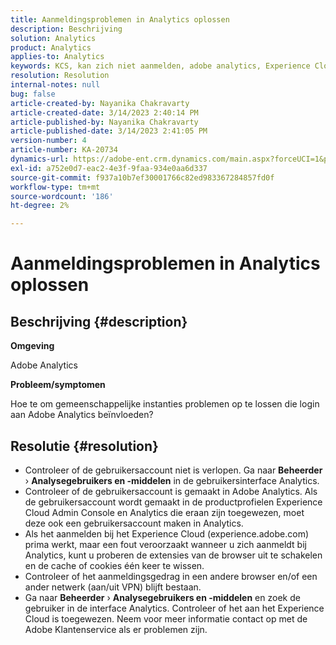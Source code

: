 ```yaml
---
title: Aanmeldingsproblemen in Analytics oplossen
description: Beschrijving
solution: Analytics
product: Analytics
applies-to: Analytics
keywords: KCS, kan zich niet aanmelden, adobe analytics, Experience Cloud, Analytics UI
resolution: Resolution
internal-notes: null
bug: false
article-created-by: Nayanika Chakravarty
article-created-date: 3/14/2023 2:40:14 PM
article-published-by: Nayanika Chakravarty
article-published-date: 3/14/2023 2:41:05 PM
version-number: 4
article-number: KA-20734
dynamics-url: https://adobe-ent.crm.dynamics.com/main.aspx?forceUCI=1&pagetype=entityrecord&etn=knowledgearticle&id=02314f20-76c2-ed11-83ff-6045bd006a22
exl-id: a752e0d7-eac2-4e3f-9faa-934e0aa6d337
source-git-commit: f937a10b7ef30001766c82ed983367284857fd0f
workflow-type: tm+mt
source-wordcount: '186'
ht-degree: 2%

---
```


# Aanmeldingsproblemen in Analytics oplossen

## Beschrijving {#description}


<b>Omgeving</b>

Adobe Analytics

<b>Probleem/symptomen</b>

Hoe te om gemeenschappelijke instanties problemen op te lossen die login aan Adobe Analytics beïnvloeden?


## Resolutie {#resolution}


- Controleer of de gebruikersaccount niet is verlopen. Ga naar <b>Beheerder</b> › <b>Analysegebruikers en -middelen</b> in de gebruikersinterface Analytics.
- Controleer of de gebruikersaccount is gemaakt in Adobe Analytics. Als de gebruikersaccount wordt gemaakt in de productprofielen Experience Cloud Admin Console en Analytics die eraan zijn toegewezen, moet deze ook een gebruikersaccount maken in Analytics.
- Als het aanmelden bij het Experience Cloud (experience.adobe.com) prima werkt, maar een fout veroorzaakt wanneer u zich aanmeldt bij Analytics, kunt u proberen de extensies van de browser uit te schakelen en de cache of cookies één keer te wissen.
- Controleer of het aanmeldingsgedrag in een andere browser en/of een ander netwerk (aan/uit VPN) blijft bestaan.
- Ga naar <b>Beheerder</b> › <b>Analysegebruikers en -middelen</b> en zoek de gebruiker in de interface Analytics. Controleer of het aan het Experience Cloud is toegewezen. Neem voor meer informatie contact op met de Adobe Klantenservice als er problemen zijn.
